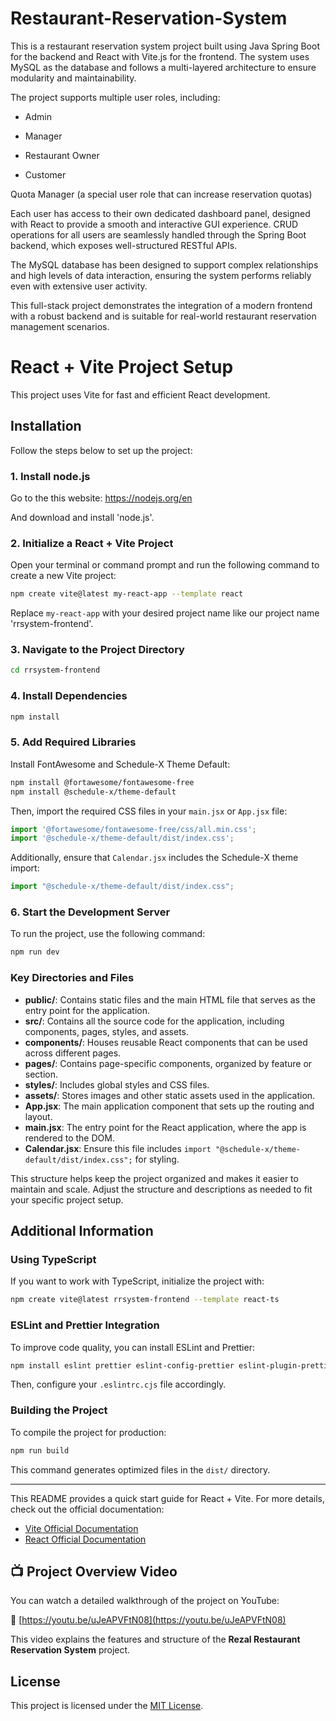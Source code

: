# Restaurant-Reservation-System

This is a restaurant reservation system project built using Java Spring Boot for the backend and React with Vite.js for the frontend. The system uses MySQL as the database and follows a multi-layered architecture to ensure modularity and maintainability.

The project supports multiple user roles, including:

- Admin

- Manager

- Restaurant Owner

- Customer

Quota Manager (a special user role that can increase reservation quotas)

Each user has access to their own dedicated dashboard panel, designed with React to provide a smooth and interactive GUI experience. CRUD operations for all users are seamlessly handled through the Spring Boot backend, which exposes well-structured RESTful APIs.

The MySQL database has been designed to support complex relationships and high levels of data interaction, ensuring the system performs reliably even with extensive user activity.

This full-stack project demonstrates the integration of a modern frontend with a robust backend and is suitable for real-world restaurant reservation management scenarios.
# React + Vite Project Setup

This project uses Vite for fast and efficient React development. 
## Installation

Follow the steps below to set up the project:

### 1. Install node.js

Go to the this website: https://nodejs.org/en

And download and install 'node.js'.

### 2. Initialize a React + Vite Project

Open your terminal or command prompt and run the following command to create a new Vite project:

```sh
npm create vite@latest my-react-app --template react
```

Replace `my-react-app` with your desired project name like our project name 'rrsystem-frontend'.

### 3. Navigate to the Project Directory

```sh
cd rrsystem-frontend
```

### 4. Install Dependencies

```sh
npm install
```

### 5. Add Required Libraries

Install FontAwesome and Schedule-X Theme Default:

```sh
npm install @fortawesome/fontawesome-free
npm install @schedule-x/theme-default
```

Then, import the required CSS files in your `main.jsx` or `App.jsx` file:

```js
import '@fortawesome/fontawesome-free/css/all.min.css';
import '@schedule-x/theme-default/dist/index.css';
```

Additionally, ensure that `Calendar.jsx` includes the Schedule-X theme import:

```js
import "@schedule-x/theme-default/dist/index.css";
```

### 6. Start the Development Server

To run the project, use the following command:

```sh
npm run dev
```

### Key Directories and Files

- **public/**: Contains static files and the main HTML file that serves as the entry point for the application.
- **src/**: Contains all the source code for the application, including components, pages, styles, and assets.
- **components/**: Houses reusable React components that can be used across different pages.
- **pages/**: Contains page-specific components, organized by feature or section.
- **styles/**: Includes global styles and CSS files.
- **assets/**: Stores images and other static assets used in the application.
- **App.jsx**: The main application component that sets up the routing and layout.
- **main.jsx**: The entry point for the React application, where the app is rendered to the DOM.
- **Calendar.jsx**: Ensure this file includes `import "@schedule-x/theme-default/dist/index.css";` for styling.

This structure helps keep the project organized and makes it easier to maintain and scale. Adjust the structure and descriptions as needed to fit your specific project setup.

## Additional Information

### Using TypeScript
If you want to work with TypeScript, initialize the project with:

```sh
npm create vite@latest rrsystem-frontend --template react-ts
```

### ESLint and Prettier Integration
To improve code quality, you can install ESLint and Prettier:

```sh
npm install eslint prettier eslint-config-prettier eslint-plugin-prettier -D
```

Then, configure your `.eslintrc.cjs` file accordingly.

### Building the Project
To compile the project for production:

```sh
npm run build
```

This command generates optimized files in the `dist/` directory.

---
This README provides a quick start guide for React + Vite. For more details, check out the official documentation:

- [Vite Official Documentation](https://vitejs.dev/)
- [React Official Documentation](https://react.dev/)

## 📺 Project Overview Video

You can watch a detailed walkthrough of the project on YouTube:

🔗 [https://youtu.be/uJeAPVFtN08](https://youtu.be/uJeAPVFtN08)

This video explains the features and structure of the **Rezal Restaurant Reservation System** project.

## License

This project is licensed under the [MIT License](LICENSE).




